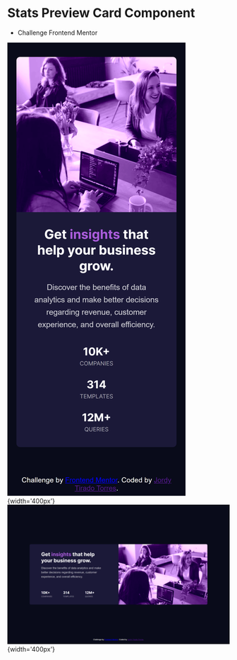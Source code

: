 # Stats Preview Card Component

- Challenge Frontend Mentor

![Mobile Version](<https://github.com/jordytiradotorres/Stats-Preview-Card-Component/blob/main/images/stats-preview-card-component-sepia.vercel.app_(iPhone%20X)%20(1).png>){width='400px'}
![Desktop Version](<https://github.com/jordytiradotorres/Stats-Preview-Card-Component/blob/main/images/stats-preview-card-component-sepia.vercel.app_(Laptop%20with%20HiDPI%20screen).png>){width='400px'}
